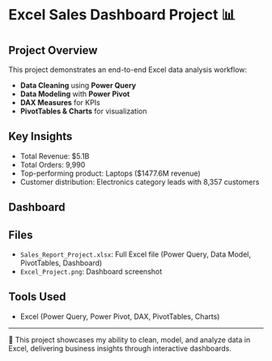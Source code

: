 # Excel Sales Dashboard Project 📊

## Project Overview
This project demonstrates an end-to-end Excel data analysis workflow:
- **Data Cleaning** using **Power Query**
- **Data Modeling** with **Power Pivot**
- **DAX Measures** for KPIs
- **PivotTables & Charts** for visualization

## Key Insights
- Total Revenue: $5.1B  
- Total Orders: 9,990  
- Top-performing product: Laptops ($1477.6M revenue)  
- Customer distribution: Electronics category leads with 8,357 customers  

## Dashboard




## Files
- `Sales_Report_Project.xlsx`: Full Excel file (Power Query, Data Model, PivotTables, Dashboard)
- `Excel_Project.png`: Dashboard screenshot

## Tools Used
- Excel (Power Query, Power Pivot, DAX, PivotTables, Charts)

---
📌 This project showcases my ability to clean, model, and analyze data in Excel, delivering business insights through interactive dashboards.
